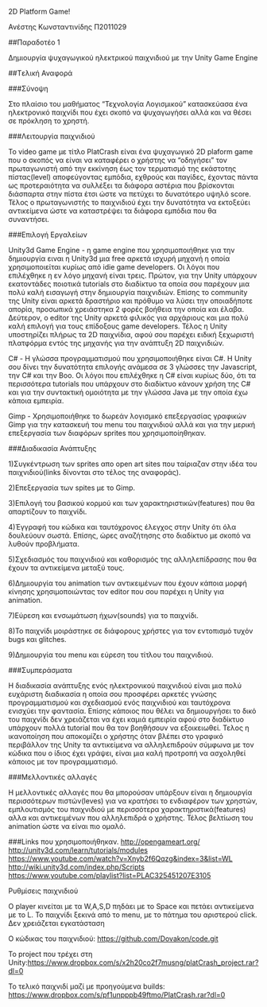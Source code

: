 2D Platform Game!

Ανέστης Κωνσταντινίδης
Π2011029

##Παραδοτέο 1

Δημιουργία ψυχαγωγικού ηλεκτρικού παιχνιδιού με την Unity Game Engine 

##Tελική Αναφορά

###Σύνοψη

Στο πλαίσιο του μαθήματος “Τεχνολογία Λογισμικού” κατασκεύασα ένα ηλεκτρονικό παιχνίδι που έχει σκοπό να ψυχαγωγήσει αλλά και να θέσει σε πρόκληση το χρηστή.

###Λειτουργία παιχνιδιού

Το video game με τίτλο PlatCrash είναι ένα ψυχαγωγικό 2D plaform game που ο σκοπός να είναι να καταφέρει ο χρήστης να “οδηγήσει” τον πρωταγωνιστή από την εκκίνηση έως τον τερματισμό της εκάστοτης πίστας(level) αποφεύγοντας εμπόδια, εχθρούς και παγίδες, έχοντας πάντα ως προτεραιότητα να συλλέξει τα διάφορα αστέρια που βρίσκονται διάσπαρτα στην πίστα έτσι ώστε να πετύχει το δυνατότερο υψηλό score. Τέλος ο πρωταγωνιστής το παιχνιδιού έχει την δυνατότητα να εκτοξεύει αντικείμενα ώστε να καταστρέψει τα διάφορα εμπόδια που θα συναντήσει.   

###Επιλογή Εργαλείων

Unity3d Game Engine - η game engine που χρησιμοποιήθηκε για την δημιουργία ειναι η Unity3d μια free αρκετά ισχυρή μηχανή η οποία χρησιμοποιείται κυρίως από idie game developers. 
Οι λόγοι που επιλέχθηκε η εν λόγο μηχανή είναι τρεις. Πρώτον, για την Unity υπάρχουν εκατοντάδες ποιοτικά tutorials στο διαδίκτυο τα οποία σου παρέχουν μια πολύ καλή εισαγωγή στην δημιουργία παιχνιδιών. Επίσης το community της Unity είναι αρκετά δραστήριο και πρόθυμο να λύσει την οποιαδήποτε απορία, προσωπικά χρειάστηκα 2 φορές βοήθεια την οποία και έλαβα. Δεύτερον, ο editor της Unity αρκετά φιλικός για αρχάριους και μια πολύ καλή επιλογή για τους επίδοξους game developers. Τέλος η Unity υποστηρίζει πλήρως τα 2D παιχνίδια, αφού σου παρέχει ειδική ξεχωριστή πλατφόρμα εντός της μηχανής για την ανάπτυξη 2D παιχνιδιών.

C# - Η γλώσσα προγραμματισμού που χρησιμοποιήθηκε είναι C#. H Unity σου δίνει την δυνατότητα επιλογής ανάμεσα σε 3 γλώσσες την  Javascript, την C# και την Boo. Οι λόγοι που επιλέχθηκε η C# είναι κυρίως δύο, ότι τα περισσότερα tutorials που υπάρχουν στο διαδίκτυο κάνουν χρήση της C# και για την συντακτική ομοιότητα με την γλώσσα Java με την οποία έχω κάποια εμπειρία.

Gimp - Χρησιμοποιήθηκε το δωρεάν λογισμικό επεξεργασίας γραφικών Gimp για την κατασκευή του menu του παιχνιδιού αλλά και για την μερική επεξεργασία των διαφόρων sprites που χρησιμοποίηθηκαν.  

###Διαδικασία Ανάπτυξης 

1)Συγκέντρωση των sprites απο open art sites που ταίριαζαν στην ιδέα του παιχνιδιού(links δίνονται στο τέλος της αναφοράς).

2)Επεξεργασία των spites  με το Gimp.

3)Επιλογή του βασικού κορμού και των χαρακτηριστικών(features) που θα απαρτίζουν το παιχνίδι.

4)Έγγραφή του κώδικα και ταυτόχρονος έλεγχος στην Unity ότι όλα δουλεύουν σωστά. Επίσης, ώρες αναζήτησης στο διαδίκτυο με 
σκοπό να λυθούν προβλήματα.

5)Σχεδιασμός του παιχνιδιού και καθορισμός της αλληλεπίδρασης που θα έχουν τα αντικείμενα μεταξύ τους.

6)Δημιουργία του animation των αντικειμένων που έχουν κάποια μορφή κίνησης χρησιμοποιώντας τον editor που σου παρέχει η Unity για animation.

7)Εύρεση και ενσωμάτωση ήχων(sounds) για το παιχνίδι.

8)Το παιχνίδι μοιράστηκε σε διάφορους χρήστες για τον εντοπισμό τυχόν bugs και glitches.

9)Δημιουργία του menu και εύρεση του τίτλου του παιχνιδιού.


###Συμπεράσματα

Η διαδικασία ανάπτυξης ενός ηλεκτρονικού παιχνιδιού είναι μια πολύ ευχάριστη διαδικασία η οποία σου προσφέρει αρκετές γνώσης προγραμματισμού και σχεδιασμού ενός παιχνιδιού και ταυτόχρονα ενισχύει την φαντασία. Επίσης κάποιος που θέλει να δημιουργήσει το δικό του παιχνίδι δεν χρειάζεται να έχει καμιά εμπειρία αφού στο διαδίκτυο υπάρχουν πολλά tutorial που θα τον βοηθήσουν να εξοικειωθεί.
Τελος η ικανοποίηση που αποκομίζει ο χρήστης όταν βλέπει στο γραφικό περιβάλλον της Unity τα αντικείμενα να αλληλεπιδρούν σύμφωνα με τον κώδικα που ο ίδιος έχει γράψει, είναι μια καλή προτροπή να ασχοληθεί κάποιος με τον προγραμματισμό.
  

###Μελλοντικές αλλαγές

Η μελλοντικές αλλαγές που θα μπορούσαν υπάρξουν είναι η δημιουργία περισσότερων πιστών(leves) για να κρατήσει το ενδιαφέρον των χρηστών, εμπλουτισμός του παιχνιδιού με περισσότερα  χαρακτηριστικά(features) αλλα και αντικειμένων που αλληλεπιδρά ο χρήστης. Τέλος βελτίωση του animation ώστε να είναι πιο ομαλό. 



###Links που χρησιμοποιήθηκαν.
http://opengameart.org/
http://unity3d.com/learn/tutorials/modules
https://www.youtube.com/watch?v=Xnyb2f6Qqzg&index=3&list=WL
http://wiki.unity3d.com/index.php/Scripts
https://www.youtube.com/playlist?list=PLAC325451207E3105



Ρυθμίσεις παιχνιδιού

Ο player κινείται με τα W,A,S,D
πηδάει με το Space
και πετάει αντικείμενα με το L.
Το παιχνίδι ξεκινά από το menu, με το πάτημα του αριστερού click. 
Δεν χρειάζεται εγκατάσταση

   


Ο κώδικας του παιχνιδιού: https://github.com/Dovakon/code.git

Το project που τρέχει στη Unity:https://www.dropbox.com/s/x2h20co2f7musng/platCrash_project.rar?dl=0

Το τελικό παιχνιδί μαζί με προηγούμενα builds: https://www.dropbox.com/s/pf1unpppb49ftmo/PlatCrash.rar?dl=0


